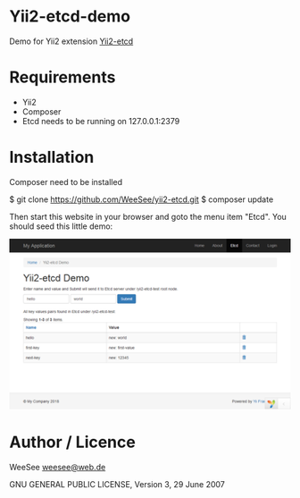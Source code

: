 Yii2-etcd-demo
==============

Demo for Yii2 extension [Yii2-etcd](https://github.com/WeeSee/yii2-etcd.git)

# Requirements

* Yii2 
* Composer
* Etcd needs to be running on 127.0.0.1:2379

# Installation

Composer need to be installed

   $ git clone https://github.com/WeeSee/yii2-etcd.git
   $ composer update
   
Then start this website in your browser and goto the menu item "Etcd".
You should seed this little demo:

![Image of Demo](https://github.com/WeeSee/yii2-etcd-demo/blob/master/yii2-etcd-demo.png)

# Author / Licence

WeeSee weesee@web.de

GNU GENERAL PUBLIC LICENSE, Version 3, 29 June 2007